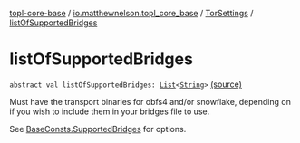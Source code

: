 [topl-core-base](../../index.md) / [io.matthewnelson.topl_core_base](../index.md) / [TorSettings](index.md) / [listOfSupportedBridges](./list-of-supported-bridges.md)

# listOfSupportedBridges

`abstract val listOfSupportedBridges: `[`List`](https://kotlinlang.org/api/latest/jvm/stdlib/kotlin.collections/-list/index.html)`<`[`String`](https://kotlinlang.org/api/latest/jvm/stdlib/kotlin/-string/index.html)`>` [(source)](https://github.com/05nelsonm/TorOnionProxyLibrary-Android/blob/master/topl-core-base/src/main/java/io/matthewnelson/topl_core_base/TorSettings.kt#L199)

Must have the transport binaries for obfs4 and/or snowflake, depending
on if you wish to include them in your bridges file to use.

See [BaseConsts.SupportedBridges](../-base-consts/-supported-bridges/index.md) for options.

